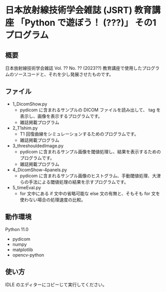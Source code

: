# 日本放射線技術学会雑誌 (JSRT) 教育講座 「Python で遊ぼう！ (???)」 その1 プログラム

## 概要

日本放射線技術学会雑誌 Vol. ?? No. ?? (2023??) 教育講座で使用したプログラムのソースコードと、それを少し発展させたものです。

## ファイル

* 1_DicomShow.py
  * pydicom に含まれるサンプルの DICOM ファイルを読み出して、 tag を表示し、画像を表示するプログラムです。
  * 雑誌掲載プログラム
* 2_T1shim.py
  * T1 回復曲線をシミュレーションするためのプログラムです。
  * 雑誌掲載プログラム
* 3_threshouldedImage.py
  * pydicom に含まれるサンプル画像を閾値処理し、結果を表示するためのプログラムです。
  * 雑誌掲載プログラム
* 4_DicomShow-4panels.py
  * pydicom に含まれるサンプル画像のヒストグラム、手動閾値処理、大津らの手法による閾値処理の結果を示すプログラムです。
* 5_timeEval.py
  * for 文中にある if 文中の省略可能な else 文の有無と、そもそも for 文を使わない場合の処理速度の比較。

## 動作環境

Python 11.0
* pydicom
* numpy
* matplotlib
* opencv-python

## 使い方
IDLE のエディターにコピーじて実行してください。
